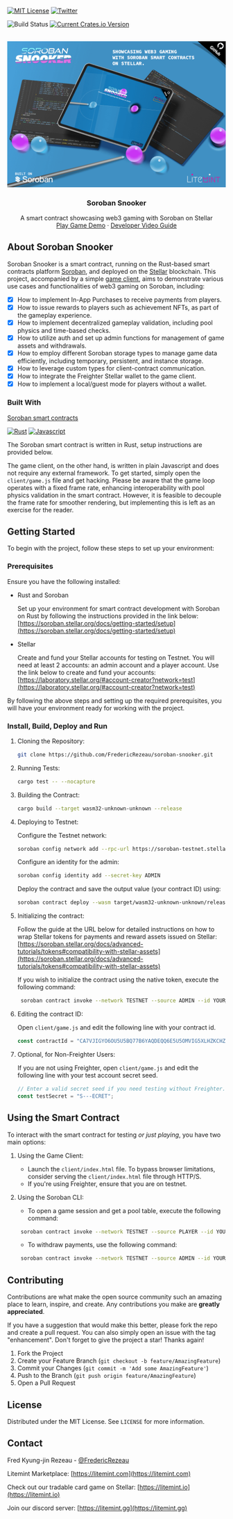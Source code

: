 [![MIT License][license-shield]][license-url]
[![Twitter][twitter-shield]][twitter-url]

![Build Status](https://github.com/FredericRezeau/soroban-snooker/actions/workflows/rust.yml/badge.svg)
[![Current Crates.io Version](https://img.shields.io/crates/v/soroban-snooker.svg)](https://crates.io/crates/soroban-snooker)

<!-- PROJECT LOGO -->
<br />
<div align="center">
  <a href="https://snooker.litemint.com">
    <img src="client/banner.png" alt="Logo" width="600">
  </a>

<h3 align="center">Soroban Snooker</h3>

  <p align="center">
    A smart contract showcasing web3 gaming with Soroban on Stellar
    <br />
    <a href="https://snooker.litemint.com">Play Game Demo</a>
    ·
    <a href="https://www.youtube.com/watch?v=hUvyr3XxHv0">Developer Video Guide</a>
  </p>
</div>


<!-- ABOUT THE PROJECT -->
## About Soroban Snooker

Soroban Snooker is a smart contract, running on the Rust-based smart contracts platform [Soroban](https://soroban.stellar.org), and deployed on the [Stellar](https://stellar.org) blockchain. This project, accompanied by a simple [game client](https://snooker.litemint.com), aims to demonstrate various use cases and functionalities of web3 gaming on Soroban, including:

- [X] How to implement In-App Purchases to receive payments from players.
- [X] How to issue rewards to players such as achievement NFTs, as part of the gameplay experience.
- [X] How to implement decentralized gameplay validation, including pool physics and time-based checks.
- [X] How to utilize auth and set up admin functions for management of game assets and withdrawals.
- [X] How to employ different Soroban storage types to manage game data efficiently, including temporary, persistent, and instance storage.
- [X] How to leverage custom types for client-contract communication.
- [X] How to integrate the Freighter Stellar wallet to the game client.
- [X] How to implement a local/guest mode for players without a wallet.

### Built With

[Soroban smart contracts](https://soroban.stellar.org)

[![Rust][rust-shield]][rust-url]
[![Javascript][javascript-shield]][javascript-url]

The Soroban smart contract is written in Rust, setup instructions are provided below.

The game client, on the other hand, is written in plain Javascript and does not require any external framework. To get started, simply open the `client/game.js` file and get hacking. Please be aware that the game loop operates with a fixed frame rate, enhancing interoperability with pool physics validation in the smart contract. However, it is feasible to decouple the frame rate for smoother rendering, but implementing this is left as an exercise for the reader.

<!-- GETTING STARTED -->
## Getting Started

To begin with the project, follow these steps to set up your environment:

### Prerequisites

Ensure you have the following installed:

* Rust and Soroban

  Set up your environment for smart contract development with Soroban on Rust by following the instructions provided in the link below:
  [https://soroban.stellar.org/docs/getting-started/setup](https://soroban.stellar.org/docs/getting-started/setup)

* Stellar

  Create and fund your Stellar accounts for testing on Testnet. You will need at least 2 accounts: an admin account and a player account. Use the link below to create and fund your accounts:
  [https://laboratory.stellar.org/#account-creator?network=test](https://laboratory.stellar.org/#account-creator?network=test)

By following the above steps and setting up the required prerequisites, you will have your environment ready for working with the project.

### Install, Build, Deploy and Run

1. Cloning the Repository:
   ```sh
   git clone https://github.com/FredericRezeau/soroban-snooker.git
   ```
2. Running Tests:
   ```sh
   cargo test -- --nocapture
   ```
3. Building the Contract:
   ```sh
   cargo build --target wasm32-unknown-unknown --release
   ```
4. Deploying to Testnet:
   
   Configure the Testnet network:
   ```sh
   soroban config network add --rpc-url https://soroban-testnet.stellar.org:443 --network-passphrase 'Test SDF Network ; September 2015' TESTNET
   ```
   Configure an identity for the admin:
   ```sh
   soroban config identity add --secret-key ADMIN
   ```
   Deploy the contract and save the output value (your contract ID) using:
   ```sh
   soroban contract deploy --wasm target/wasm32-unknown-unknown/release/soroban_snooker.wasm --source ADMIN --network TESTNET
   ```
5. Initializing the contract:
   
   Follow the guide at the URL below for detailed instructions on how to wrap Stellar tokens for payments and reward assets issued on Stellar:
   [https://soroban.stellar.org/docs/advanced-tutorials/tokens#compatibility-with-stellar-assets](https://soroban.stellar.org/docs/advanced-tutorials/tokens#compatibility-with-stellar-assets)
   
   If you wish to initialize the contract using the native token, execute the following command:
   ```sh
    soroban contract invoke --network TESTNET --source ADMIN --id YOUR_CONTRACT_ID -- initialize --payment_token CDLZFC3SYJYDZT7K67VZ75HPJVIEUVNIXF47ZG2FB2RMQQVU2HHGCYSC --admin ADMIN --payment_amount 10 --reward_token CDLZFC3SYJYDZT7K67VZ75HPJVIEUVNIXF47ZG2FB2RMQQVU2HHGCYSC --reward_amount 10
   ```
6. Editing the contract ID:
   
   Open `client/game.js` and edit the following line with your contract id.
   ```js
   const contractId = "CA7VJIGYO6OU5U5BQ77B6YAQDEQQ6E5U5OMVIG5XLHZKCHZLQA3N4Q7N";
   ```
7. Optional, for Non-Freighter Users:
   
   If you are not using Freighter, open `client/game.js` and edit the following line with your test account secret seed.
   ```js
   // Enter a valid secret seed if you need testing without Freighter.
   const testSecret = "S---ECRET";
   ```

<!-- USAGE EXAMPLES -->
## Using the Smart Contract

To interact with the smart contract for testing _or just playing_, you have two main options:

1. Using the Game Client:

    * Launch the `client/index.html` file. To bypass browser limitations, consider serving the `client/index.html` file through HTTP/S.
    * If you're using Freighter, ensure that you are on testnet.

2. Using the Soroban CLI:

    * To open a game session and get a pool table, execute the following command:
     ```sh
      soroban contract invoke --network TESTNET --source PLAYER --id YOUR_CONTRACT_ID -- insertcoin --player PLAYER
     ```      
    
    * To withdraw payments, use the following command:
     ```sh
      soroban contract invoke --network TESTNET --source ADMIN --id YOUR_CONTRACT_ID -- withdraw --account YOUR_STELLAR_ADDRESS --amount 10
     ```


<!-- CONTRIBUTING -->
## Contributing

Contributions are what make the open source community such an amazing place to learn, inspire, and create. Any contributions you make are **greatly appreciated**.

If you have a suggestion that would make this better, please fork the repo and create a pull request. You can also simply open an issue with the tag "enhancement".
Don't forget to give the project a star! Thanks again!

1. Fork the Project
2. Create your Feature Branch (`git checkout -b feature/AmazingFeature`)
3. Commit your Changes (`git commit -m 'Add some AmazingFeature'`)
4. Push to the Branch (`git push origin feature/AmazingFeature`)
5. Open a Pull Request


<!-- LICENSE -->
## License

Distributed under the MIT License. See `LICENSE` for more information.



<!-- CONTACT -->
## Contact

Fred Kyung-jin Rezeau - [@FredericRezeau](https://twitter.com/fredericrezeau)

Litemint Marketplace: [https://litemint.com](https://litemint.com)

Check out our tradable card game on Stellar: [https://litemint.io](https://litemint.io)

Join our discord server: [https://litemint.gg](https://litemint.gg)


<!-- MARKDOWN LINKS & IMAGES -->
[license-shield]: https://img.shields.io/github/license/FredericRezeau/soroban-snooker.svg?style=for-the-badge
[license-url]: https://github.com/FredericRezeau/soroban-snooker/blob/master/LICENSE
[twitter-shield]: https://img.shields.io/badge/-Twitter-black.svg?style=for-the-badge&logo=twitter&colorB=555
[twitter-url]: https://twitter.com/fredericrezeau

[rust-shield]: https://img.shields.io/badge/Rust-000000?style=flat-square&logo=Rust&logoColor=white
[rust-url]: https://www.rust-lang.org
[javascript-shield]: https://img.shields.io/badge/JavaScript-F7DF1E?style=flat-square&logo=javascript&logoColor=black
[javascript-url]: https://vanilla-js.com
